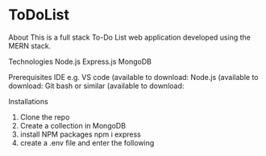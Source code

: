 # ToDoList

About
This is a full stack To-Do List web application developed using the MERN stack. 

Technologies
Node.js
Express.js
MongoDB

Prerequisites
IDE e.g. VS code (available to download:
Node.js (available to download:
Git bash or similar (available to download:

Installations
1. Clone the repo
2. Create a collection in MongoDB
3. install NPM packages
   npm i express
4. create a .env file and enter the following


